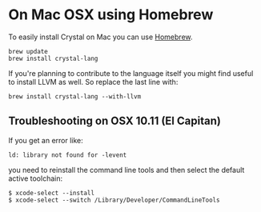 # On Mac OSX using Homebrew

To easily install Crystal on Mac you can use [Homebrew](http://brew.sh/).

```
brew update
brew install crystal-lang
```

If you're planning to contribute to the language itself you might find useful to install LLVM as well. So replace the last line with:

```
brew install crystal-lang --with-llvm
```

## Troubleshooting on OSX 10.11 (El Capitan)

If you get an error like:

```
ld: library not found for -levent
```

you need to reinstall the command line tools and then select the default active toolchain:

```
$ xcode-select --install
$ xcode-select --switch /Library/Developer/CommandLineTools
```
